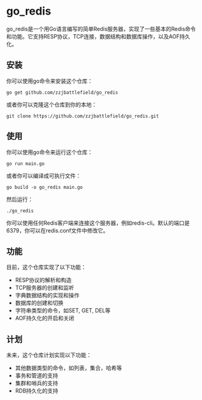 # go_redis

go_redis是一个用Go语言编写的简单Redis服务器，实现了一些基本的Redis命令和功能。它支持RESP协议，TCP连接，数据结构和数据库操作，以及AOF持久化。

## 安装

你可以使用go命令来安装这个仓库：

`go get github.com/zzjbattlefield/go_redis`

或者你可以克隆这个仓库到你的本地：

`git clone https://github.com/zzjbattlefield/go_redis.git`

## 使用

你可以使用go命令来运行这个仓库：

`go run main.go`

或者你可以编译成可执行文件：

`go build -o go_redis main.go`

然后运行：

`./go_redis`

你可以使用任何Redis客户端来连接这个服务器，例如redis-cli。默认的端口是6379，你可以在redis.conf文件中修改它。

## 功能

目前，这个仓库实现了以下功能：

- RESP协议的解析和构造
- TCP服务器的创建和监听
- 字典数据结构的实现和操作
- 数据库的创建和切换
- 字符串类型的命令，如SET, GET, DEL等
- AOF持久化的开启和关闭

## 计划

未来，这个仓库计划实现以下功能：

- 其他数据类型的命令，如列表，集合，哈希等
- 事务和管道的支持
- 集群和哨兵的支持
- RDB持久化的支持
